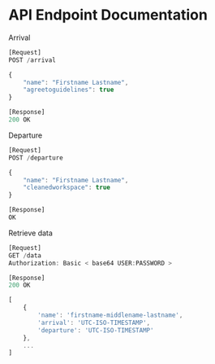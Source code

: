 API Endpoint Documentation
==========================

Arrival
```javascript
[Request]
POST /arrival

{
	"name": "Firstname Lastname",
	"agreetoguidelines": true
}

[Response]
200 OK
```


Departure
```javascript
[Request]
POST /departure

{
	"name": "Firstname Lastname",
	"cleanedworkspace": true
}

[Response]
OK
```


Retrieve data
```javascript
[Request]
GET /data
Authorization: Basic < base64 USER:PASSWORD >

[Response]
200 OK

[
	{
		'name': 'firstname-middlename-lastname',
		'arrival': 'UTC-ISO-TIMESTAMP',
		'departure': 'UTC-ISO-TIMESTAMP'
	},
	...
]
```
